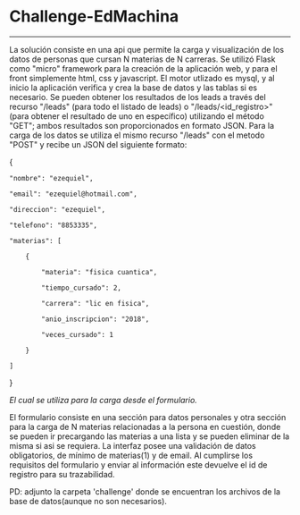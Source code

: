 # Challenge-EdMachina

-----------------------------------------------------------------------------------------------------------

La solución consiste en una api que permite la carga y visualización de los datos de personas que cursan N materias de N carreras.
Se utilizó Flask como "micro" framework para la creación de la aplicación web, y para el front simplemente html, css y javascript.
El motor utlizado es mysql, y al inicio la aplicación verifica y crea la base de datos y las tablas si es necesario.
Se pueden obtener los resultados de los leads a través del recurso "/leads" (para todo el listado de leads) o "/leads/<id_registro>" (para obtener el resultado de uno en específico)
utilizando el método "GET"; ambos resultados son proporcionados en formato JSON.
Para la carga de los datos se utiliza el mismo recurso "/leads" con el metodo "POST" y recibe un JSON del siguiente formato:


{

    "nombre": "ezequiel",
    
    "email": "ezequiel@hotmail.com",
    
    "direccion": "ezequiel",
    
    "telefono": "8853335",
    
    "materias": [
    
        {
        
            "materia": "fisica cuantica",
            
            "tiempo_cursado": 2,
            
            "carrera": "lic en fisica",
            
            "anio_inscripcion": "2018",
            
            "veces_cursado": 1
            
        }
        
    ]
    
}

*El cual se utiliza para la carga desde el formulario.*

El formulario consiste en una sección para datos personales y otra sección para la carga de N materias relacionadas a la persona en cuestión,
donde se pueden ir precargando las materias a una lista y se pueden eliminar de la misma si asi se requiera.
La interfaz posee una validación de datos obligatorios, de mínimo de materias(1) y de email.
Al cumplirse los requisitos del formulario y enviar al información este devuelve el id de registro para su trazabilidad.

PD: adjunto la carpeta 'challenge' donde se encuentran los archivos de la base de datos(aunque no son necesarios).
